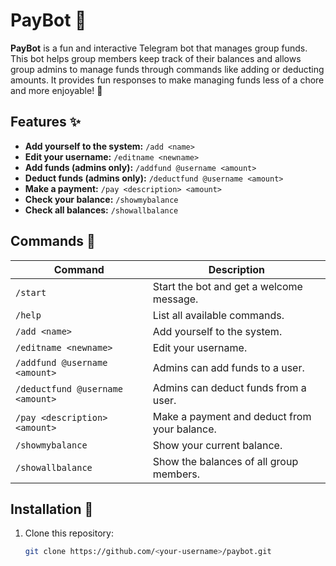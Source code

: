# PayBot 💸

**PayBot** is a fun and interactive Telegram bot that manages group funds. This bot helps group members keep track of their balances and allows group admins to manage funds through commands like adding or deducting amounts. It provides fun responses to make managing funds less of a chore and more enjoyable! 🎉

## Features ✨

- **Add yourself to the system:** `/add <name>`
- **Edit your username:** `/editname <newname>`
- **Add funds (admins only):** `/addfund @username <amount>`
- **Deduct funds (admins only):** `/deductfund @username <amount>`
- **Make a payment:** `/pay <description> <amount>`
- **Check your balance:** `/showmybalance`
- **Check all balances:** `/showallbalance`

## Commands 📜

| Command              | Description                                      |
|----------------------|--------------------------------------------------|
| `/start`             | Start the bot and get a welcome message.          |
| `/help`              | List all available commands.                      |
| `/add <name>`        | Add yourself to the system.                       |
| `/editname <newname>`| Edit your username.                               |
| `/addfund @username <amount>` | Admins can add funds to a user.          |
| `/deductfund @username <amount>` | Admins can deduct funds from a user.  |
| `/pay <description> <amount>` | Make a payment and deduct from your balance. |
| `/showmybalance`     | Show your current balance.                        |
| `/showallbalance`    | Show the balances of all group members.           |

## Installation 🚀

1. Clone this repository:

   ```bash
   git clone https://github.com/<your-username>/paybot.git
